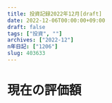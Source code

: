 ```yaml
---
title: 投資記録2022年12月[draft]
date: 2022-12-06T00:00:00+09:00
draft: false
tags: ["投資", ""]
archives: ["2022-12"]
n年日記: ["1206"]
slug: 403633
---
```

# 現在の評価額